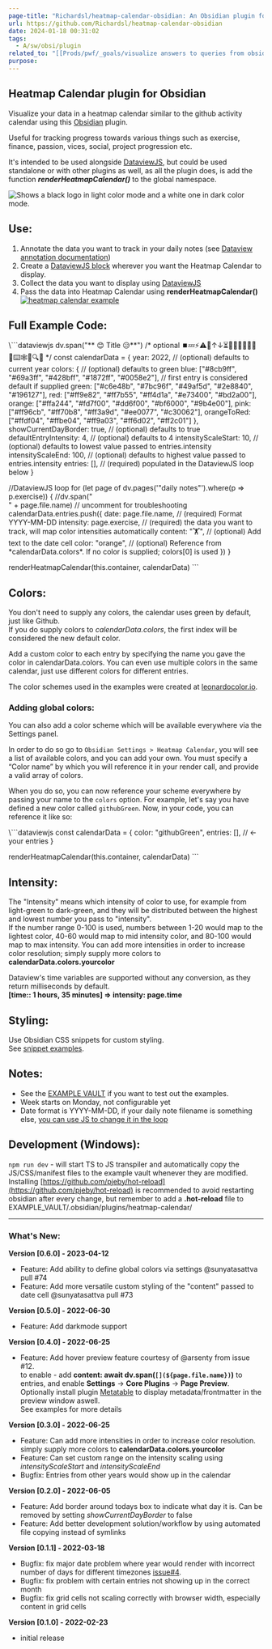 ```yaml
---
page-title: "Richardsl/heatmap-calendar-obsidian: An Obsidian plugin for displaying data in a calendar similar to the github activity calendar"
url: https://github.com/Richardsl/heatmap-calendar-obsidian
date: 2024-01-18 00:31:02
tags:
  - A/sw/obsi/plugin
related_to: "[[Prods/pwf/_goals/visualize answers to queries from obsidian data|visualize answers to queries from obsidian data]]"
purpose: 
---
```


## Heatmap Calendar plugin for Obsidian

Visualize your data in a heatmap calendar similar to the github activity calendar using this [Obsidian](https://obsidian.md/) plugin.

Useful for tracking progress towards various things such as exercise, finance, passion, vices, social, project progression etc.

It's intended to be used alongside [DataviewJS](https://blacksmithgu.github.io/obsidian-dataview/), but could be used standalone or with other plugins as well, as all the plugin does, is add the function ***renderHeatmapCalendar()*** to the global namespace.

  ![Shows a black logo in light color mode and a white one in dark color mode.](https://user-images.githubusercontent.com/25423296/163456779-a8556205-d0a5-45e2-ac17-42d089e3c3f8.png)

## Use:

1.  Annotate the data you want to track in your daily notes (see [Dataview annotation documentation](https://blacksmithgu.github.io/obsidian-dataview/data-annotation/))
2.  Create a [DataviewJS block](https://blacksmithgu.github.io/obsidian-dataview/api/intro/) wherever you want the Heatmap Calendar to display.
3.  Collect the data you want to display using [DataviewJS](https://blacksmithgu.github.io/obsidian-dataview/api/code-reference/)
4.  Pass the data into Heatmap Calendar using **renderHeatmapCalendar()** [![heatmap calendar example](https://github.com/Richardsl/heatmap-calendar-obsidian/raw/master/github-images/heatmap-calendar-howto3.jpg?raw=true)](https://github.com/Richardsl/heatmap-calendar-obsidian/blob/master/github-images/heatmap-calendar-howto3.jpg?raw=true)

## Full Example Code:

\\\`\`\`dataviewjs
dv.span("\*\* 😊 Title  😥\*\*") /\* optional ⏹️💤⚡⚠🧩↑↓⏳📔💾📁📝🔄📝🔀⌨️🕸️📅🔍✨ \*/
const calendarData \= {
    year: 2022,  // (optional) defaults to current year
    colors: {    // (optional) defaults to green
        blue:        \["#8cb9ff", "#69a3ff", "#428bff", "#1872ff", "#0058e2"\], // first entry is considered default if supplied
        green:       \["#c6e48b", "#7bc96f", "#49af5d", "#2e8840", "#196127"\],
        red:         \["#ff9e82", "#ff7b55", "#ff4d1a", "#e73400", "#bd2a00"\],
        orange:      \["#ffa244", "#fd7f00", "#dd6f00", "#bf6000", "#9b4e00"\],
        pink:        \["#ff96cb", "#ff70b8", "#ff3a9d", "#ee0077", "#c30062"\],
        orangeToRed: \["#ffdf04", "#ffbe04", "#ff9a03", "#ff6d02", "#ff2c01"\]
    },
    showCurrentDayBorder: true, // (optional) defaults to true
    defaultEntryIntensity: 4,   // (optional) defaults to 4
    intensityScaleStart: 10,    // (optional) defaults to lowest value passed to entries.intensity
    intensityScaleEnd: 100,     // (optional) defaults to highest value passed to entries.intensity
    entries: \[\],                // (required) populated in the DataviewJS loop below
}

//DataviewJS loop
for (let page of dv.pages('"daily notes"').where(p \=> p.exercise)) {
    //dv.span("<br>" + page.file.name) // uncomment for troubleshooting
    calendarData.entries.push({
        date: page.file.name,     // (required) Format YYYY-MM-DD
        intensity: page.exercise, // (required) the data you want to track, will map color intensities automatically
        content: "🏋️",           // (optional) Add text to the date cell
        color: "orange",          // (optional) Reference from \*calendarData.colors\*. If no color is supplied; colors\[0\] is used
    })
}

renderHeatmapCalendar(this.container, calendarData)
\`\`\`

## Colors:

You don't need to supply any colors, the calendar uses green by default, just like Github.  
If you do supply colors to *calendarData.colors*, the first index will be considered the new default color.

Add a custom color to each entry by specifying the name you gave the color in calendarData.colors. You can even use multiple colors in the same calendar, just use different colors for different entries.

The color schemes used in the examples were created at [leonardocolor.io](https://leonardocolor.io/).

### Adding global colors:

You can also add a color scheme which will be available everywhere via the Settings panel.

In order to do so go to `Obsidian Settings > Heatmap Calendar`, you will see a list of available colors, and you can add your own. You must specify a “Color name” by which you will reference it in your render call, and provide a valid array of colors.

When you do so, you can now reference your scheme everywhere by passing your name to the `colors` option. For example, let's say you have defined a new color called `githubGreen`. Now, in your code, you can reference it like so:

\\\`\`\`dataviewjs
const calendarData \= {
	color: "githubGreen",
	entries: \[\], // <- your entries
}

renderHeatmapCalendar(this.container, calendarData)
\`\`\`

## Intensity:

The "Intensity" means which intensity of color to use, for example from light-green to dark-green, and they will be distributed between the highest and lowest number you pass to "intensity".  
If the number range 0-100 is used, numbers between 1-20 would map to the lightest color, 40-60 would map to mid intensity color, and 80-100 would map to max intensity. You can add more intensities in order to increase color resolution; simply supply more colors to **calendarData.colors.yourcolor**

Dataview's time variables are supported without any conversion, as they return milliseconds by default.  
**\[time:: 1 hours, 35 minutes\] => intensity: page.time**

## Styling:

Use Obsidian CSS snippets for custom styling.  
See [snippet examples](https://github.com/Richardsl/heatmap-calendar-obsidian/tree/master/EXAMPLE_VAULT/.obsidian/snippets).

## Notes:

-   See the [EXAMPLE VAULT](https://github.com/Richardsl/heatmap-calendar-obsidian/tree/master/EXAMPLE_VAULT) if you want to test out the examples.
-   Week starts on Monday, not configurable yet
-   Date format is YYYY-MM-DD, if your daily note filename is something else, [you can use JS to change it in the loop](https://github.com/Richardsl/heatmap-calendar-obsidian/discussions/2)

## Development (Windows):

`npm run dev` - will start TS to JS transpiler and automatically copy the JS/CSS/manifest files to the example vault whenever they are modified.  
Installing [https://github.com/pjeby/hot-reload](https://github.com/pjeby/hot-reload) is recommended to avoid restarting obsidian after every change, but remember to add a **.hot-reload** file to EXAMPLE\_VAULT/.obsidian/plugins/heatmap-calendar/

---

### What's New:

**Version \[0.6.0\] - 2023-04-12**

-   Feature: Add ability to define global colors via settings @sunyatasattva pull #74
-   Feature: Add more versatile custom styling of the "content" passed to date cell @sunyatasattva pull #73

**Version \[0.5.0\] - 2022-06-30**

-   Feature: Add darkmode support

**Version \[0.4.0\] - 2022-06-25**

-   Feature: Add hover preview feature courtesy of @arsenty from issue #12.  
    to enable - add **content: await dv.span(`[](${page.file.name})`)** to entries, and enable **Settings** -> **Core Plugins** -> **Page Preview**.  
    Optionally install plugin [Metatable](https://github.com/arnau/obsidian-metatable) to display metadata/frontmatter in the preview window aswell.  
    See examples for more details

**Version \[0.3.0\] - 2022-06-25**

-   Feature: Can add more intensities in order to increase color resolution. simply supply more colors to **calendarData.colors.yourcolor**
-   Feature: Can set custom range on the intensity scaling using *intensityScaleStart* and *intensityScaleEnd*
-   Bugfix: Entries from other years would show up in the calendar

**Version \[0.2.0\] - 2022-06-05**

-   Feature: Add border around todays box to indicate what day it is. Can be removed by setting *showCurrentDayBorder* to false
-   Feature: Add better development solution/workflow by using automated file copying instead of symlinks

**Version \[0.1.1\] - 2022-03-18**

-   Bugfix: fix major date problem where year would render with incorrect number of days for different timezones [issue#4](https://github.com/Richardsl/heatmap-calendar-obsidian/issues/4).
-   Bugfix: fix problem with certain entries not showing up in the correct month
-   Bugfix: fix grid cells not scaling correctly with browser width, especially content in grid cells

**Version \[0.1.0\] - 2022-02-23**

-   initial release